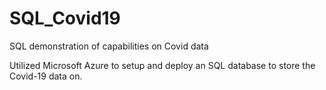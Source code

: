 # SQL_Covid19
SQL demonstration of capabilities on Covid data

Utilized Microsoft Azure to setup and deploy an SQL database to store the Covid-19 data on.
